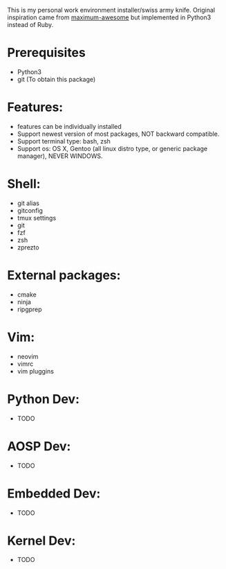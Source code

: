 This is my personal work environment installer/swiss army knife.
Original inspiration came from [maximum-awesome](https://github.com/square/maximum-awesome) but implemented in Python3 instead of Ruby.

# Prerequisites
- Python3
- git (To obtain this package)

# Features:
- features can be individually installed
- Support newest version of most packages, NOT backward compatible.
- Support terminal type: bash, zsh
- Support os: OS X, Gentoo (all linux distro type, or generic package manager), NEVER WINDOWS.

# Shell:
- git alias
- gitconfig
- tmux settings
- git
- fzf
- zsh
- zprezto

# External packages:
- cmake
- ninja
- ripgprep

# Vim:
- neovim
- vimrc
- vim pluggins

# Python Dev:
- TODO

# AOSP Dev:
- TODO

# Embedded Dev:
- TODO

# Kernel Dev:
- TODO
